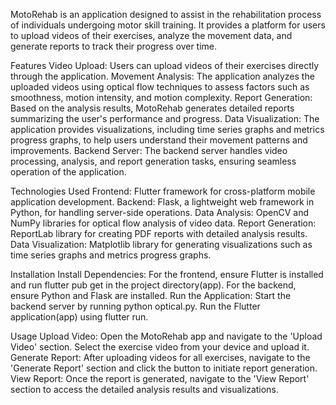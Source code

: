 MotoRehab is an application designed to assist in the rehabilitation process of individuals undergoing motor skill training. It provides a platform for users to upload videos of their exercises, analyze the movement data, and generate reports to track their progress over time.

Features
Video Upload: Users can upload videos of their exercises directly through the application.
Movement Analysis: The application analyzes the uploaded videos using optical flow techniques to assess factors such as smoothness, motion intensity, and motion complexity.
Report Generation: Based on the analysis results, MotoRehab generates detailed reports summarizing the user's performance and progress.
Data Visualization: The application provides visualizations, including time series graphs and metrics progress graphs, to help users understand their movement patterns and improvements.
Backend Server: The backend server handles video processing, analysis, and report generation tasks, ensuring seamless operation of the application.

Technologies Used
Frontend: Flutter framework for cross-platform mobile application development.
Backend: Flask, a lightweight web framework in Python, for handling server-side operations.
Data Analysis: OpenCV and NumPy libraries for optical flow analysis of video data.
Report Generation: ReportLab library for creating PDF reports with detailed analysis results.
Data Visualization: Matplotlib library for generating visualizations such as time series graphs and metrics progress graphs.

Installation
Install Dependencies:
For the frontend, ensure Flutter is installed and run flutter pub get in the project directory(app).
For the backend, ensure Python and Flask are installed.
Run the Application: Start the backend server by running python optical.py. Run the Flutter application(app) using flutter run.

Usage
Upload Video: Open the MotoRehab app and navigate to the 'Upload Video' section. Select the exercise video from your device and upload it.
Generate Report: After uploading videos for all exercises, navigate to the 'Generate Report' section and click the button to initiate report generation.
View Report: Once the report is generated, navigate to the 'View Report' section to access the detailed analysis results and visualizations.
